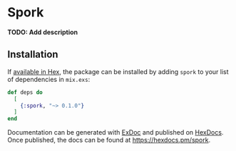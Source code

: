 # Spork

**TODO: Add description**

## Installation

If [available in Hex](https://hex.pm/docs/publish), the package can be installed
by adding `spork` to your list of dependencies in `mix.exs`:

```elixir
def deps do
  [
    {:spork, "~> 0.1.0"}
  ]
end
```

Documentation can be generated with [ExDoc](https://github.com/elixir-lang/ex_doc)
and published on [HexDocs](https://hexdocs.pm). Once published, the docs can
be found at <https://hexdocs.pm/spork>.

